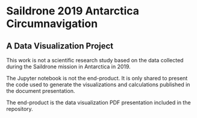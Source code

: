 # Saildrone 2019 Antarctica Circumnavigation
## A Data Visualization Project

This work is not a scientific research study based on the data collected during the Saildrone mission in Antarctica in 2019.

The Jupyter notebook is not the end-product. It is only shared to present the code used to generate the visualizations and calculations published in the document presentation.

The end-product is the data visualization PDF presentation included in the repository.